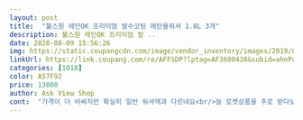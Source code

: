 ```yaml
---
layout: post 
title:  "불스원 레인OK 프리미엄 발수코팅 에탄올워셔 1.8L 3개" 
description: 불스원 레인OK 프리미엄 발 ..
date: 2020-08-09 15:56:26 
img: https://static.coupangcdn.com/image/vendor_inventory/images/2019/02/22/14/2/3d793392-ac9c-489e-b26a-b66cc5e854a7.jpg 
linkUrl: https://link.coupang.com/re/AFFSDP?lptag=AF3600438&subid=ahnPublicAsk&pageKey=190697131&itemId=545033119&vendorItemId=71176390262&traceid=V0-113-d83892886e488afd 
categories: [1018] 
color: A57F92 
price: 13000 
author: Ask View Shop 
cont:  "가격이 더 비싸지만 확실히 일반 워셔액과 다르네요<br/>늘 로켓상품을 주로 받다보니 요거 기다리는 시간도 길게 느껴지네요 ㅋㅋㅋ<br/>로켓이아니라 배송이 조금 걸렸어요.<br/><br/>물방울 맺힘도 거의 없는듯 해요<br/>비가 와도<br/>세척력이 좋은듯해요<br/>아직 비를 못봐서 ㅋㅋㅋ 발수코팅이 정말 되는지는 모르겠네욤<br/>오염물질들도 깨끗이<br/>요즘 장마로 비가 자주오니<br/>줬어요<br/>친구에게 한통 써보라고<br/>항상 애용 하는제품이구요 쿠팡이 가장저렴해서 구매했어요<br/>훨씬 깨끗히 닦이고<br/>" 
---
```

